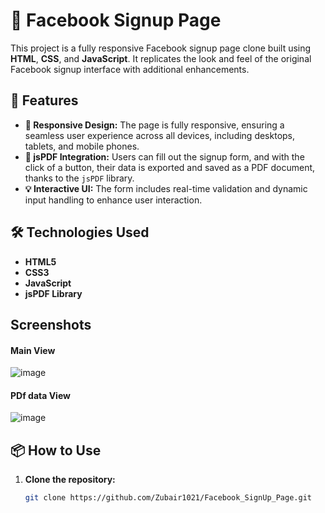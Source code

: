 # 📄 Facebook Signup Page

This project is a fully responsive Facebook signup page clone built using **HTML**, **CSS**, and **JavaScript**. It replicates the look and feel of the original Facebook signup interface with additional enhancements.

## 🚀 Features

- **📱 Responsive Design:** The page is fully responsive, ensuring a seamless user experience across all devices, including desktops, tablets, and mobile phones.
- **📄 jsPDF Integration:** Users can fill out the signup form, and with the click of a button, their data is exported and saved as a PDF document, thanks to the `jsPDF` library.
- **💡 Interactive UI:** The form includes real-time validation and dynamic input handling to enhance user interaction.

## 🛠️ Technologies Used

- **HTML5**
- **CSS3**
- **JavaScript**
- **jsPDF Library**

## Screenshots 
#### Main View 
![image](https://github.com/user-attachments/assets/4652ef5a-a1cf-460a-a703-2303f31e10fd)
#### PDf data View 
![image](https://github.com/user-attachments/assets/f0b7735d-4c46-4bce-9296-396db4bb9d09)

## 📦 How to Use

1. **Clone the repository:**
   ```bash
   git clone https://github.com/Zubair1021/Facebook_SignUp_Page.git
